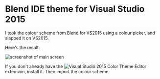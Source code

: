 # Blend IDE theme for Visual Studio 2015

I took the colour scheme from Blend for VS2015 using a colour picker, and slapped it on VS2015.

Here's the result:

![screenshot of main screen](https://raw.githubusercontent.com/navhaxs/BlendThemeVS2015/master/screenshot.png)

If you don't already have the ![Visual Studio 2015 Color Theme Editor](https://visualstudiogallery.msdn.microsoft.com/6f4b51b6-5c6b-4a81-9cb5-f2daa560430b) extension, install it. Then import the colour scheme.

